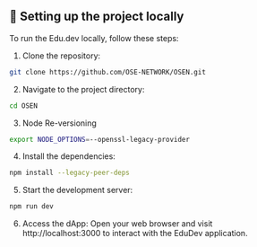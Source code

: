 ## 🚀 Setting up the project locally

To run the Edu.dev locally, follow these steps:
1. Clone the repository:
 ```bash
 git clone https://github.com/OSE-NETWORK/OSEN.git
 ```
 2. Navigate to the project directory:
```bash
cd OSEN
```
3. Node Re-versioning

```bash
export NODE_OPTIONS=--openssl-legacy-provider
```

4. Install the dependencies:
```bash
npm install --legacy-peer-deps
```
5. Start the development server:
```bash
npm run dev
```
6. Access the dApp:
Open your web browser and visit http://localhost:3000 to interact with the EduDev application.
